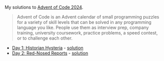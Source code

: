 My solutions to [Advent of Code 2024](https://adventofcode.com/).

> Advent of Code is an Advent calendar of small programming puzzles for a variety of skill levels that can be solved in any programming language you like. People use them as interview prep, company training, university coursework, practice problems, a speed contest, or to challenge each other.

- [Day 1: Historian Hysteria](https://adventofcode.com/2024/day/1) - [solution](day1-historian-hysteria/historian_hysteria.py)
- [Day 2: Red-Nosed Reports](https://adventofcode.com/2024/day/2) - [solution](day2-red-nosed-reports/red_nosed_reports.py)